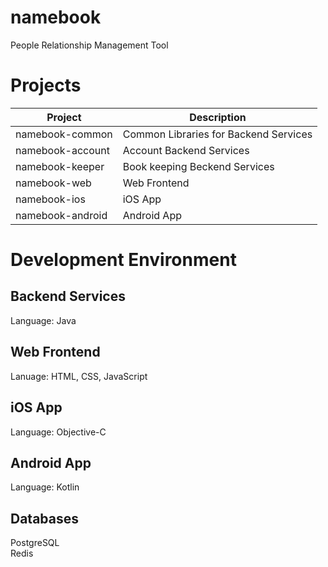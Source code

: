 # namebook
People Relationship Management Tool

# Projects
| Project | Description | 
| --- | --- | 
| namebook-common | Common Libraries for Backend Services |
| namebook-account | Account Backend Services |
| namebook-keeper | Book keeping Beckend Services |
| namebook-web | Web Frontend |
| namebook-ios | iOS App |
| namebook-android | Android App |

# Development Environment

## Backend Services
Language: Java  

## Web Frontend
Lanuage: HTML, CSS, JavaScript  

## iOS App
Language: Objective-C  

## Android App
Language: Kotlin  

## Databases
PostgreSQL  
Redis